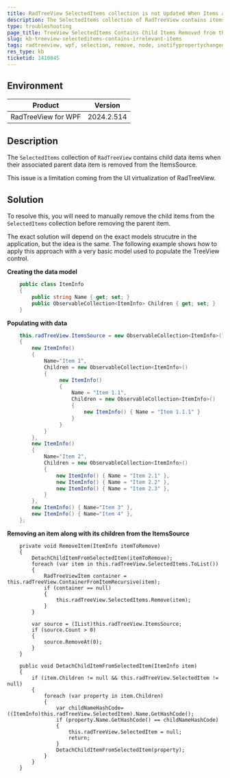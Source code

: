 ```yaml
---
title: RadTreeView SelectedItems collection is not Updated When Items are Removed
description: The SelectedItems collection of RadTreeView contains items removed from the ItemsSource
type: troubleshooting
page_title: TreeView SelectedItems Contains Child Items Removed from the ItemsSource
slug: kb-treeview-selecteditems-contains-irrelevant-items
tags: radtreeview, wpf, selection, remove, node, inotifypropertychanged, observablecollection
res_type: kb
ticketid: 1410845
---
```


## Environment

| Product | Version |
| --- | --- |
| RadTreeView for WPF | 2024.2.514 |

## Description

The `SelectedItems` collection of `RadTreeView` contains child data items when their associated parent data item is removed from the ItemsSource.

This issue is a limitation coming from the UI virtualization of RadTreeView.

## Solution

To resolve this, you will need to manually remove the child items from the `SelectedItems` collection before removing the parent item. 

The exact solution will depend on the exact models strucutre in the application, but the idea is the same. The following example shows how to apply this approach with a very basic model used to populate the TreeView control.

__Creating the data model__
```C#
	public class ItemInfo
	{
		public string Name { get; set; }
		public ObservableCollection<ItemInfo> Children { get; set; }
	}
```

__Populating with data__
```C#
	this.radTreeView.ItemsSource = new ObservableCollection<ItemInfo>()
	{
		new ItemInfo() 
		{ 
			Name="Item 1", 
			Children = new ObservableCollection<ItemInfo>() 
			{
				 new ItemInfo() 
				 { 
					 Name = "Item 1.1",
					 Children = new ObservableCollection<ItemInfo>()
					 {
						 new ItemInfo() { Name = "Item 1.1.1" }
					 } 
				 } 
			}
		},
		new ItemInfo() 
		{
			Name="Item 2", 
			Children = new ObservableCollection<ItemInfo>() 
			{
				new ItemInfo() { Name = "Item 2.1" },
				new ItemInfo() { Name = "Item 2.2" },
				new ItemInfo() { Name = "Item 2.3" },
			} 
		},
		new ItemInfo() { Name="Item 3" },
		new ItemInfo() { Name="Item 4" },
	};
```

__Removing an item along with its children from the ItemsSource__
```XAML
	private void RemoveItem(ItemInfo itemToRemove)
	{
		DetachChildItemFromSelectedItem(itemToRemove);
		foreach (var item in this.radTreeView.SelectedItems.ToList())
		{
			RadTreeViewItem container = this.radTreeView.ContainerFromItemRecursive(item);
			if (container == null)
			{
				this.radTreeView.SelectedItems.Remove(item);
			}
		}

		var source = (IList)this.radTreeView.ItemsSource;
		if (source.Count > 0)
		{
			source.RemoveAt(0);
		}
	}

	public void DetachChildItemFromSelectedItem(ItemInfo item)
	{
		if (item.Children != null && this.radTreeView.SelectedItem != null)
		{
			foreach (var property in item.Children)
			{
				var childNameHashCode= ((ItemInfo)this.radTreeView.SelectedItem).Name.GetHashCode();
				if (property.Name.GetHashCode() == childNameHashCode)
				{
					this.radTreeView.SelectedItem = null;
					return;
				}
				DetachChildItemFromSelectedItem(property);
			}
		}            
	}
```

